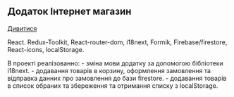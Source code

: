 ## Додаток Інтернет магазин

[Дивитися](https://alilenko.github.io/YankiShop/)

React. Redux-Toolkit, React-router-dom, i18next, Formik, Firebase/firestore, React-icons, localStorage.

В проекті реалізованно: - зміна мови додатку за допомогою бібліотеки i18next. - додавання товарів в корзину, оформлення замовлення та відправка данних про замовлення до бази firestore. - додавання товарів в список обраних та збереження та отримання списку з localStorage.
